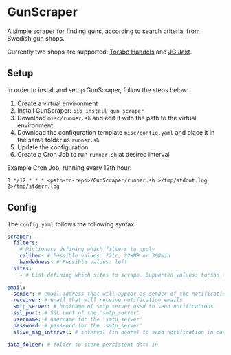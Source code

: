 # GunScraper

A simple scraper for finding guns, according to search criteria, from Swedish gun shops.

Currently two shops are supported: [Torsbo Handels](https://torsbohandels.com/) and [JG Jakt](https://www.jgjakt.se/).

## Setup

In order to install and setup GunScraper, follow the steps below:

1. Create a virtual environment
1. Install GunScraper: `pip install gun_scraper`
1. Download `misc/runner.sh` and edit it with the path to the virtual environment
1. Download the configuration template `misc/config.yaml` and place it in the same folder as `runner.sh`
1. Update the configuration
1. Create a Cron Job to run `runner.sh` at desired interval

Example Cron Job, running every 12th hour:
```
0 */12 * * * <path-to-repo>/GunScraper/runner.sh >/tmp/stdout.log 2>/tmp/stderr.log
```

## Config

The `config.yaml` follows the following syntax:

```yaml
scraper:
  filters:
    # Dictionary defining which filters to apply
    caliber: # Possible values: 22lr, 22WMR or 308win
    handedness: # Possible values: left
  sites:
    - # List defining which sites to scrape. Supported values: torsbo and jg

email:
  sender: # email address that will appear as sender of the notification emails
  receiver: # email that will receive notification emails
  smtp_server: # hostname of smtp server used to send notifications
  ssl_port: # SSL port of the 'smtp_server'
  username: # username for the 'smtp_server'
  password: # password for the 'smtp_server'
  alive_msg_interval: # interval (in hours) to send notification in case no guns matching search criteria is found

data_folder: # folder to store persistent data in
```